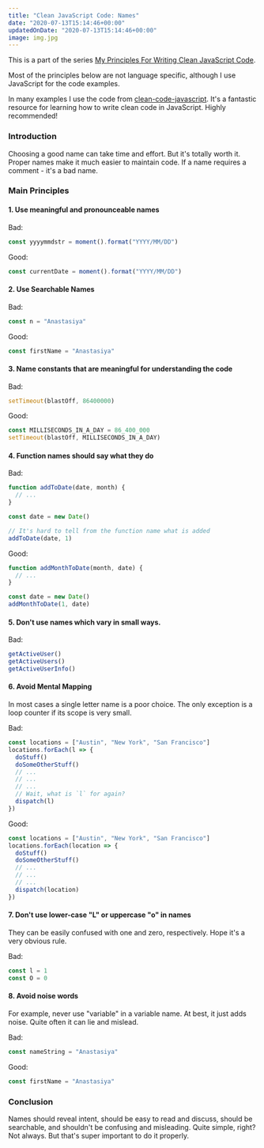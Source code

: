 ```yaml
---
title: "Clean JavaScript Code: Names"
date: "2020-07-13T15:14:46+00:00"
updatedOnDate: "2020-07-13T15:14:46+00:00"
image: img.jpg
---
```


This is a part of the series [My Principles For Writing Clean JavaScript Code](https://anastasiya.dev/clean-js-code/).

Most of the principles below are not language specific, although I use JavaScript for the code examples.

In many examples I use the code from [clean-code-javascript](https://github.com/ryanmcdermott/clean-code-javascript). It's a fantastic resource for learning how to write clean code in JavaScript. Highly recommended!

### Introduction

Choosing a good name can take time and effort. But it's totally worth it. Proper names make it much easier to maintain code. If a name requires a comment - it's a bad name.

### Main Principles

#### 1. Use meaningful and pronounceable names

Bad:

```javascript
const yyyymmdstr = moment().format("YYYY/MM/DD")
```

Good:

```javascript
const currentDate = moment().format("YYYY/MM/DD")
```

#### 2. Use Searchable Names

Bad:

```javascript
const n = "Anastasiya"
```

Good:

```javascript
const firstName = "Anastasiya"
```

#### 3. Name constants that are meaningful for understanding the code

Bad:

```javascript
setTimeout(blastOff, 86400000)
```

Good:

```javascript
const MILLISECONDS_IN_A_DAY = 86_400_000
setTimeout(blastOff, MILLISECONDS_IN_A_DAY)
```

#### 4. Function names should say what they do

Bad:

```javascript
function addToDate(date, month) {
  // ...
}

const date = new Date()

// It's hard to tell from the function name what is added
addToDate(date, 1)
```

Good:

```javascript
function addMonthToDate(month, date) {
  // ...
}

const date = new Date()
addMonthToDate(1, date)
```

#### 5. Don't use names which vary in small ways.

Bad:

```javascript
getActiveUser()
getActiveUsers()
getActiveUserInfo()
```

#### 6. Avoid Mental Mapping

In most cases a single letter name is a poor choice. The only exception is a loop counter if its scope is very small.

Bad:

```javascript
const locations = ["Austin", "New York", "San Francisco"]
locations.forEach(l => {
  doStuff()
  doSomeOtherStuff()
  // ...
  // ...
  // ...
  // Wait, what is `l` for again?
  dispatch(l)
})
```

Good:

```javascript
const locations = ["Austin", "New York", "San Francisco"]
locations.forEach(location => {
  doStuff()
  doSomeOtherStuff()
  // ...
  // ...
  // ...
  dispatch(location)
})
```

#### 7. Don't use lower-case "L" or uppercase "o" in names

They can be easily confused with one and zero, respectively. Hope it's a very obvious rule.

Bad:

```javascript
const l = 1
const O = 0
```

#### 8. Avoid noise words

For example, never use "variable" in a variable name. At best, it just adds noise. Quite often it can lie and mislead.

Bad:

```javascript
const nameString = "Anastasiya"
```

Good:

```javascript
const firstName = "Anastasiya"
```

### Conclusion

Names should reveal intent, should be easy to read and discuss, should be searchable, and shouldn't be confusing and misleading. Quite simple, right? Not always. But that's super important to do it properly.
